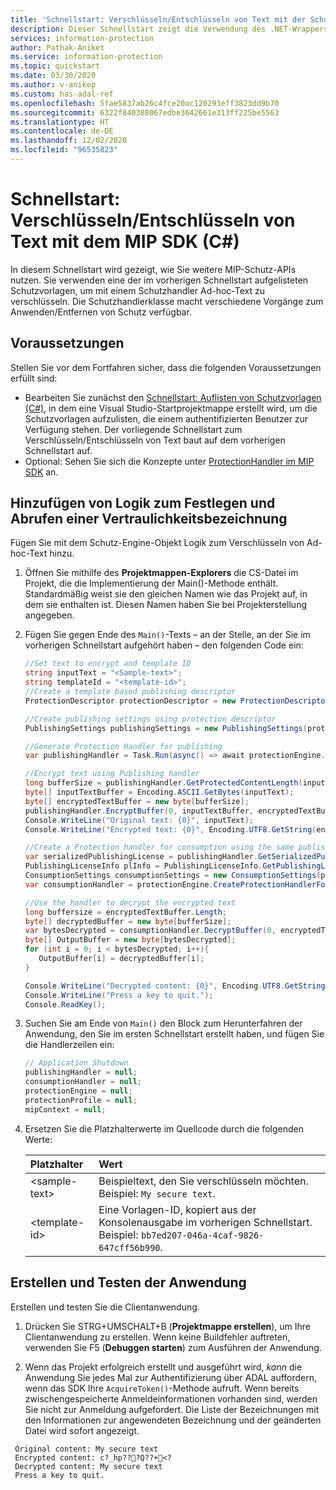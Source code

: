 ```yaml
---
title: 'Schnellstart: Verschlüsseln/Entschlüsseln von Text mit der Schutz-API im MIP SDK für C#'
description: Dieser Schnellstart zeigt die Verwendung des .NET-Wrappers im Microsoft Information Protection SDK für C#, um Ad-hoc-Text mithilfe einer Schutzvorlage zu verschlüsseln und zu entschlüsseln (C#).
services: information-protection
author: Pathak-Aniket
ms.service: information-protection
ms.topic: quickstart
ms.date: 03/30/2020
ms.author: v-anikep
ms.custom: has-adal-ref
ms.openlocfilehash: 5fae5837ab26c4fce20ac120293eff3823dd9b70
ms.sourcegitcommit: 6322f840388067edbe3642661e313ff225be5563
ms.translationtype: HT
ms.contentlocale: de-DE
ms.lasthandoff: 12/02/2020
ms.locfileid: "96535823"
---
```

# <a name="quickstart-encryptdecrypt-text-using-mip-sdk-c"></a>Schnellstart: Verschlüsseln/Entschlüsseln von Text mit dem MIP SDK (C#)

In diesem Schnellstart wird gezeigt, wie Sie weitere MIP-Schutz-APIs nutzen. Sie verwenden eine der im vorherigen Schnellstart aufgelisteten Schutzvorlagen, um mit einem Schutzhandler Ad-hoc-Text zu verschlüsseln. Die Schutzhandlerklasse macht verschiedene Vorgänge zum Anwenden/Entfernen von Schutz verfügbar.

## <a name="prerequisites"></a>Voraussetzungen

Stellen Sie vor dem Fortfahren sicher, dass die folgenden Voraussetzungen erfüllt sind:

- Bearbeiten Sie zunächst den [Schnellstart: Auflisten von Schutzvorlagen (C#)](quick-protection-list-templates-csharp.md), in dem eine Visual Studio-Startprojektmappe erstellt wird, um die Schutzvorlagen aufzulisten, die einem authentifizierten Benutzer zur Verfügung stehen. Der vorliegende Schnellstart zum Verschlüsseln/Entschlüsseln von Text baut auf dem vorherigen Schnellstart auf.
- Optional: Sehen Sie sich die Konzepte unter [ProtectionHandler im MIP SDK](concept-handler-protection-cpp.md) an.

## <a name="add-logic-to-set-and-get-a-sensitivity-label"></a>Hinzufügen von Logik zum Festlegen und Abrufen einer Vertraulichkeitsbezeichnung

Fügen Sie mit dem Schutz-Engine-Objekt Logik zum Verschlüsseln von Ad-hoc-Text hinzu.

1. Öffnen Sie mithilfe des **Projektmappen-Explorers** die CS-Datei im Projekt, die die Implementierung der Main()-Methode enthält. Standardmäßig weist sie den gleichen Namen wie das Projekt auf, in dem sie enthalten ist. Diesen Namen haben Sie bei Projekterstellung angegeben.

2. Fügen Sie gegen Ende des `Main()`-Texts – an der Stelle, an der Sie im vorherigen Schnellstart aufgehört haben – den folgenden Code ein:

   ```csharp
   //Set text to encrypt and template ID
   string inputText = "<Sample-text>";
   string templateId = "<template-id>";
   //Create a template based publishing descriptor
   ProtectionDescriptor protectionDescriptor = new ProtectionDescriptor(templateId);

   //Create publishing settings using protection descriptor
   PublishingSettings publishingSettings = new PublishingSettings(protectionDescriptor);

   //Generate Protection Handler for publishing
   var publishingHandler = Task.Run(async() => await protectionEngine.CreateProtectionHandlerForPublishingAsync(publishingSettings)).Result;

   //Encrypt text using Publishing handler
   long bufferSize = publishingHandler.GetProtectedContentLength(inputText.Length, true);
   byte[] inputTextBuffer = Encoding.ASCII.GetBytes(inputText);
   byte[] encryptedTextBuffer = new byte[bufferSize];
   publishingHandler.EncryptBuffer(0, inputTextBuffer, encryptedTextBuffer, true);
   Console.WriteLine("Original text: {0}", inputText);
   Console.WriteLine("Encrypted text: {0}", Encoding.UTF8.GetString(encryptedTextBuffer));

   //Create a Protection handler for consumption using the same publishing licence
   var serializedPublishingLicense = publishingHandler.GetSerializedPublishingLicense();
   PublishingLicenseInfo plInfo = PublishingLicenseInfo.GetPublishingLicenseInfo(serializedPublishingLicense);
   ConsumptionSettings consumptionSettings = new ConsumptionSettings(plInfo);
   var consumptionHandler = protectionEngine.CreateProtectionHandlerForConsumption(consumptionSettings);

   //Use the handler to decrypt the encrypted text
   long buffersize = encryptedTextBuffer.Length;
   byte[] decryptedBuffer = new byte[bufferSize];
   var bytesDecrypted = consumptionHandler.DecryptBuffer(0, encryptedTextBuffer, decryptedBuffer, true);
   byte[] OutputBuffer = new byte[bytesDecrypted];
   for (int i = 0; i < bytesDecrypted; i++){
      OutputBuffer[i] = decryptedBuffer[i];
   }

   Console.WriteLine("Decrypted content: {0}", Encoding.UTF8.GetString(OutputBuffer));
   Console.WriteLine("Press a key to quit.");
   Console.ReadKey();

   ```

3. Suchen Sie am Ende von `Main()` den Block zum Herunterfahren der Anwendung, den Sie im ersten Schnellstart erstellt haben, und fügen Sie die Handlerzeilen ein:

   ```csharp
   // Application Shutdown
   publishingHandler = null;
   consumptionHandler = null;
   protectionEngine = null;
   protectionProfile = null;
   mipContext = null;
   ```

4. Ersetzen Sie die Platzhalterwerte im Quellcode durch die folgenden Werte:

   | Platzhalter | Wert |
   |:----------- |:----- |
   | \<sample-text\> | Beispieltext, den Sie verschlüsseln möchten. Beispiel: `My secure text`. |
   | \<template-id\> | Eine Vorlagen-ID, kopiert aus der Konsolenausgabe im vorherigen Schnellstart. Beispiel: `bb7ed207-046a-4caf-9826-647cff56b990`. |

## <a name="build-and-test-the-application"></a>Erstellen und Testen der Anwendung

Erstellen und testen Sie die Clientanwendung.

1. Drücken Sie STRG+UMSCHALT+B (**Projektmappe erstellen**), um Ihre Clientanwendung zu erstellen. Wenn keine Buildfehler auftreten, verwenden Sie F5 (**Debuggen starten**) zum Ausführen der Anwendung.

2. Wenn das Projekt erfolgreich erstellt und ausgeführt wird, *kann* die Anwendung Sie jedes Mal zur Authentifizierung über ADAL auffordern, wenn das SDK Ihre `AcquireToken()`-Methode aufruft. Wenn bereits zwischengespeicherte Anmeldeinformationen vorhanden sind, werden Sie nicht zur Anmeldung aufgefordert. Die Liste der Bezeichnungen mit den Informationen zur angewendeten Bezeichnung und der geänderten Datei wird sofort angezeigt.

  ```console
   Original content: My secure text
   Encrypted content: c?_hp???Q??+<?
   Decrypted content: My secure text
   Press a key to quit.
   ```
